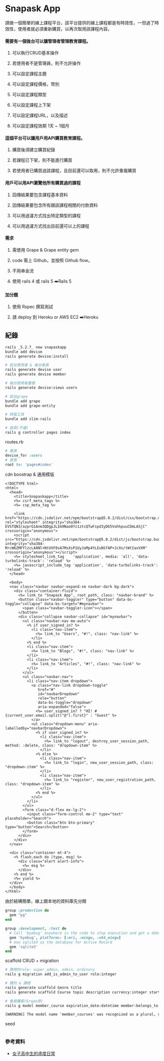 # Snapask App

請做一個簡單的線上課程平台，該平台提供的線上課程都是有時效性，一但過了時效性，使用者就必須重新購買，以再次取用該課程內容。

#### 需要有一個後台可以讓管理者管理教育課程。

1. 可以執行CRUD基本操作

2. 若使用者不是管理員，則不允許操作

3. 可以設定課程主題

4. 可以設定課程價格，幣別

  5. 可以設定課程類型

  6. 可以設定課程上下架

  7. 可以設定課程URL，以及描述

  8. 可以設定課程效期 1天 ~ 1個月 

#### 這個平台可以讓用戶用API購買教育課程。

  1. 購買後須建立購買紀錄

  2. 若課程已下架，則不能進行購買

  3. 若使用者已購買過該課程，且目前還可以取用，則不允許重複購買

#### 用戶可以用API瀏覽他所有購買過的課程

  1. 回傳結果要包含課程基本資料

  2. 回傳結果要包含所有跟該課程相關的付款資料

  3. 可以用過濾方式找出特定類型的課程

  4. 可以用過濾方式找出目前還可以上的課程

#### 需求

  1. 需使用 Grape & Grape entity gem

  2. code 需上 Github，並按照 Github flow。

  3. 不用串金流

4. 使用 rails 4 或 rails 5 ➡️Rails 5

#### 加分題

1. 使用 Rspec 撰寫測試 

2. 請 deploy 到 Heroku or AWS EC2 ➡️Heroku

## 紀錄

````sh
rails _5.2.7_ new snapaskapp
bundle add devise
rails generate devise:install

# 前台使用者 & 後台會員
rails generate devise user
rails generate devise member

# 後台使用者畫面
rails generate devise:views users

# 前台grape
bundle add grape
bundle add grape-entity

# 排版工具
bundle add slim-rails

# 首頁(不擋)
rails g controller pages index 
````

routes.rb

````ruby
# 會員
devise_for :users
# 首頁
root to: 'pages#index'
````

cdn boostrap & 通用模版

````erb
<!DOCTYPE html>
<html>
  <head>
    <title>Snapaskapp</title>
    <%= csrf_meta_tags %>
    <%= csp_meta_tag %>
  
    <link href="https://cdn.jsdelivr.net/npm/bootstrap@5.0.2/dist/css/bootstrap.min.css" rel="stylesheet" integrity="sha384-EVSTQN3/azprG1Anm3QDgpJLIm9Nao0Yz1ztcQTwFspd3yD65VohhpuuCOmLASjC" crossorigin="anonymous">
    <script src="https://cdn.jsdelivr.net/npm/bootstrap@5.0.2/dist/js/bootstrap.bundle.min.js" integrity="sha384-MrcW6ZMFYlzcLA8Nl+NtUVF0sA7MsXsP1UyJoMp4YLEuNSfAP+JcXn/tWtIaxVXM" crossorigin="anonymous"></script>
    <%= stylesheet_link_tag    'application', media: 'all', 'data-turbolinks-track': 'reload' %>
    <%= javascript_include_tag 'application', 'data-turbolinks-track': 'reload' %>
  </head>

  <body>
  <nav class="navbar navbar-expand-sm navbar-dark bg-dark">
    <div class="container-fluid">
      <%= link_to "Snapask App", root_path, class: "navbar-brand" %>
      <button class="navbar-toggler" type="button" data-bs-toggle="collapse" data-bs-target="#mynavbar">
        <span class="navbar-toggler-icon"></span>
      </button>
      <div class="collapse navbar-collapse" id="mynavbar">
        <ul class="navbar-nav me-auto">
          <% if user_signed_in? %>
            <li class="nav-item">
              <%= link_to "Users", "#!", class: "nav-link" %>
            </li>
          <% end %>
          <li class="nav-item">
            <%= link_to "Blogs", "#!", class: "nav-link" %>
          </li>
          <li class="nav-item">
            <%= link_to "Articles", "#!", class: "nav-link" %>
          </li>
        </ul>
        <ul class="navbar-nav">
          <li class="nav-item dropdown">
            <a class="nav-link dropdown-toggle"
               href="#"
               id="navbarDropdown"
               role="button"
               data-bs-toggle="dropdown"
               aria-expanded="false">
              <%= user_signed_in? ? "HI! #{current_user.email.split("@").first}" : "Guest" %>
            </a>
            <ul class="dropdown-menu" aria-labelledby="navbarDropdown">
              <% if user_signed_in? %>
                <li class="nav-item">
                  <%= link_to "logout", destroy_user_session_path, method: :delete, class: "dropdown-item" %>
                </li>
              <% else %>
                <li class="nav-item">
                  <%= link_to "login", new_user_session_path, class: "dropdown-item" %>
                </li>
                <li class="nav-item">
                  <%= link_to "register", new_user_registration_path, class: "dropdown-item" %>
                </li>
              <% end %>
            </ul>
          </li>
        </ul>
        <form class="d-flex mx-lg-2">
          <input class="form-control me-2" type="text" placeholder="Search">
          <button class="btn btn-primary" type="button">Search</button>
        </form>
      </div>
    </div>
  </nav>

  <div class="container mt-4">
    <% flash.each do |type, msg| %>
      <div class="alert alert-info">
        <%= msg %>
      </div>
    <% end %>
    <%= yield %>
  </div>
  </body>
</html>
````

由於結構簡單，線上跟本地的資料庫先分開

```ruby
group :production do
  gem "pg"
end

group :development, :test do
  # Call 'byebug' anywhere in the code to stop execution and get a debugger console
  gem 'byebug', platforms: [:mri, :mingw, :x64_mingw]
  # Use sqlite3 as the database for Active Record
  gem 'sqlite3'
end
```

scaffold CRUD + migration

````sh
# 預想的role: super_admin, admin, ordinary
rails g migration add_is_admin_to_user role:integer

# 類別 & 課程
rails generate scaffold Genre title
rails generate scaffold Course topic description currency:integer started_at:datetime ended_at:datetime genre:belongs_to url expiration_day:integer

# 會員購客(Grape用)
rails g model member_course expiration_date:datetime member:belongs_to courses:belongs_to pay_method:integer paid_at:datetime
````

````txt
[WARNING] The model name 'member_courses' was recognized as a plural, using the singular 'member_course' instead. Override with --force-plural or setup custom inflection rules for this noun before running the generator.
````

seed

````ruby
````



### 參考資料

- [女子高中生的虛度日常](https://ani.gamer.com.tw/animeVideo.php?sn=13222)



